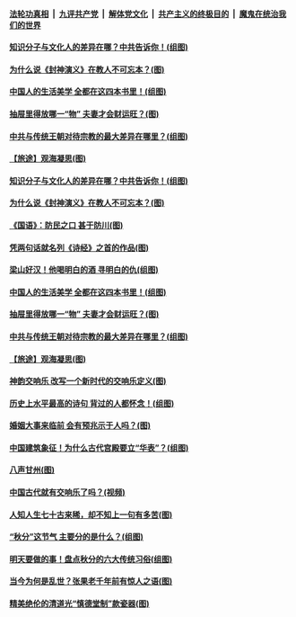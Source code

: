 ####  [法轮功真相](../../../../basic/blob/master/README.md?t=09261300) &nbsp;|&nbsp; [九评共产党](../../../../9ping.md/blob/master/README.md?t=09261300) &nbsp;|&nbsp; [解体党文化](../../../../jtdwh.md/blob/master/README.md?t=09261300)  &nbsp;|&nbsp; [共产主义的终极目的](../../../../gczydzjmd.md/blob/master/README.md?t=09261300) &nbsp;|&nbsp; [魔鬼在统治我们的世界](../../../../mgztzwmdsj.md/blob/master/README.md?t=09261300) 

#### [知识分子与文化人的差异在哪？中共告诉你！(组图)](../pages/p7/907840.md?t=09261300) 

#### [为什么说《封神演义》在教人不可忘本？(图)](../pages/p7/895258.md?t=09261300) 

#### [中国人的生活美学 全都在这四本书里！(组图)](../pages/p7/907728.md?t=09261300) 

#### [抽屉里得放哪一“物” 夫妻才会财运旺？(图)](../pages/p7/884605.md?t=09261300) 

#### [中共与传统王朝对待宗教的最大差异在哪里？(组图)](../pages/p7/908162.md?t=09261300) 

#### [【旅途】观海凝思(图)](../pages/p7/908259.md?t=09261300) 

#### [知识分子与文化人的差异在哪？中共告诉你！(组图)](../pages/p7/907840.md?t=09261300) 

#### [为什么说《封神演义》在教人不可忘本？(图)](../pages/p7/895258.md?t=09261300) 

#### [《国语》：防民之口 甚于防川(图)](../pages/p7/908124.md?t=09261300) 

#### [凭两句话就名列《诗经》之首的作品(图)](../pages/p7/905668.md?t=09261300) 

#### [梁山好汉！他喝明白的酒 寻明白的仇(组图)](../pages/p7/905441.md?t=09261300) 

#### [中国人的生活美学 全都在这四本书里！(组图)](../pages/p7/907728.md?t=09261300) 

#### [抽屉里得放哪一“物” 夫妻才会财运旺？(图)](../pages/p7/884605.md?t=09261300) 

#### [中共与传统王朝对待宗教的最大差异在哪里？(组图)](../pages/p7/908162.md?t=09261300) 

#### [【旅途】观海凝思(图)](../pages/p7/908259.md?t=09261300) 

#### [神韵交响乐 改写一个新时代的交响乐定义(图)](../pages/p7/908335.md?t=09261300) 

#### [历史上水平最高的诗句 背过的人都怀念！(组图)](../pages/p7/904926.md?t=09261300) 

#### [婚姻大事来临前 会有预兆示于人吗？(图)](../pages/p7/905083.md?t=09261300) 

#### [中国建筑象征！为什么古代宫殿要立“华表”？(组图)](../pages/p7/907440.md?t=09261300) 

#### [八声甘州(图)](../pages/p7/908205.md?t=09261300) 

#### [中国古代就有交响乐了吗？(视频)](../pages/p7/906134.md?t=09261300) 

#### [人知人生七十古来稀，却不知上一句有多苦(图)](../pages/p7/906478.md?t=09261300) 

#### [“秋分”这节气 主要分的是什么？(组图)](../pages/p7/907099.md?t=09261300) 

#### [明天要做的事！盘点秋分的六大传统习俗(组图)](../pages/p7/907100.md?t=09261300) 

#### [当今为何是乱世？张果老千年前有惊人之语(图)](../pages/p7/907732.md?t=09261300) 

#### [精美绝伦的清道光“慎德堂制”款瓷器(图)](../pages/p7/907390.md?t=09261300) 

